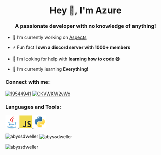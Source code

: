 <h1 align="center">Hey 👋, I'm Azure</h1>
<h3 align="center">A passionate developer with no knowledge of anything!</h3>

- 🔭 I’m currently working on [Aspects](https://github.com/Fishplex/Aspects)

- ⚡ Fun fact **I own a discord server with 1000+ members**

- 🤝 I’m looking for help with **learning how to code 😅**

- 🌱 I’m currently learning **Everything!**

<h3 align="left">Connect with me:</h3>
<p align="left">
<a href="https://stackoverflow.com/users/19544941" target="blank"><img align="center" src="https://raw.githubusercontent.com/rahuldkjain/github-profile-readme-generator/master/src/images/icons/Social/stack-overflow.svg" alt="19544941" height="30" width="40" /></a>
<a href="https://discord.gg/CKVWKW2vWx" target="blank"><img align="center" src="https://raw.githubusercontent.com/rahuldkjain/github-profile-readme-generator/master/src/images/icons/Social/discord.svg" alt="CKVWKW2vWx" height="30" width="40" /></a>
</p>

<h3 align="left">Languages and Tools:</h3>
<p align="left"> <a href="https://www.java.com" target="_blank" rel="noreferrer"> <img src="https://raw.githubusercontent.com/devicons/devicon/master/icons/java/java-original.svg" alt="java" width="40" height="40"/> </a> <a href="https://developer.mozilla.org/en-US/docs/Web/JavaScript" target="_blank" rel="noreferrer"> <img src="https://raw.githubusercontent.com/devicons/devicon/master/icons/javascript/javascript-original.svg" alt="javascript" width="40" height="40"/> </a> <a href="https://www.python.org" target="_blank" rel="noreferrer"> <img src="https://raw.githubusercontent.com/devicons/devicon/master/icons/python/python-original.svg" alt="python" width="40" height="40"/> </a> </p>

<p><img align="left" src="https://github-readme-stats.vercel.app/api/top-langs?username=abyssdweller&show_icons=true&locale=en&layout=compact" alt="abyssdweller" /></p>

<p>&nbsp;<img align="center" src="https://github-readme-stats.vercel.app/api?username=abyssdweller&show_icons=true&locale=en" alt="abyssdweller" /></p>

<p><img align="center" src="https://github-readme-streak-stats.herokuapp.com/?user=abyssdweller&" alt="abyssdweller" /></p>
